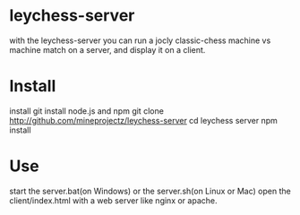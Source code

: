 # leychess-server
with the leychess-server you can run a jocly classic-chess machine vs machine match on a server, and display it on a client.
# Install
install git
install node.js and npm
git clone http://github.com/mineprojectz/leychess-server
cd leychess server
npm install
# Use
start the server.bat(on Windows) or the server.sh(on Linux or Mac)
open the client/index.html with a web server like nginx or apache.
